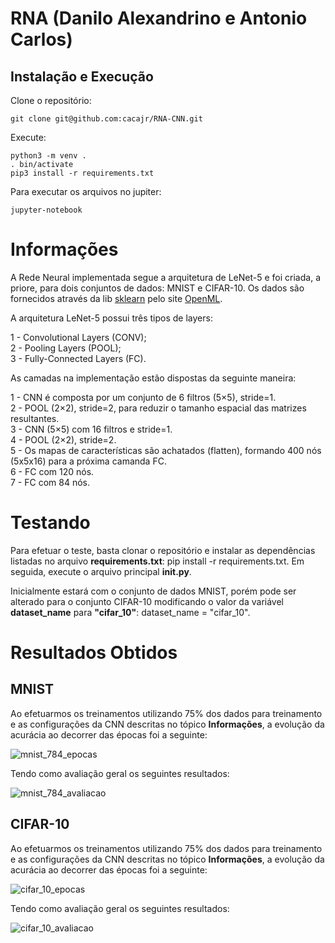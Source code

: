 # RNA (Danilo Alexandrino e Antonio Carlos)

## Instalação e Execução
Clone o repositório:
```
git clone git@github.com:cacajr/RNA-CNN.git
```
Execute:
```
python3 -m venv .
. bin/activate
pip3 install -r requirements.txt
```
Para executar os arquivos no jupiter:
```
jupyter-notebook
```

# Informações
A Rede Neural implementada segue a arquitetura de LeNet-5 e foi criada, a priore, para dois conjuntos de dados: MNIST e CIFAR-10. Os dados são fornecidos através da lib [sklearn](https://scikit-learn.org/stable/) pelo site [OpenML](https://www.openml.org/).

A arquitetura LeNet-5 possui três tipos de layers:

1 - Convolutional Layers (CONV);<br/>
2 - Pooling Layers (POOL);<br/>
3 - Fully-Connected Layers (FC).

As camadas na implementação estão dispostas da seguinte maneira:

1 - CNN é composta por um conjunto de 6 filtros (5×5), stride=1.<br/>
2 - POOL (2×2), stride=2, para reduzir o tamanho espacial das matrizes resultantes.<br/>
3 - CNN (5×5) com 16 filtros e stride=1.<br/>
4 - POOL (2×2), stride=2.<br/>
5 - Os mapas de características são achatados (flatten), formando 400 nós (5x5x16) para a próxima camanda FC.<br/>
6 - FC com 120 nós.<br/>
7 - FC com 84 nós.

# Testando
Para efetuar o teste, basta clonar o repositório e instalar as dependências listadas no arquivo **requirements.txt**: pip install -r requirements.txt. Em seguida, execute o arquivo principal **__init__.py**.

Inicialmente estará com o conjunto de dados MNIST, porém pode ser alterado para o conjunto CIFAR-10 modificando o valor da variável **dataset_name** para **"cifar_10"**: dataset_name = "cifar_10".

# Resultados Obtidos
## MNIST
Ao efetuarmos os treinamentos utilizando 75% dos dados para treinamento e as configurações da CNN descritas no tópico **Informações**, a evolução da acurácia ao decorrer das épocas foi a seguinte:

![mnist_784_epocas](https://user-images.githubusercontent.com/51512175/110179791-7348cb80-7de7-11eb-8cb2-49b9a314c53e.png)

Tendo como avaliação geral os seguintes resultados:

![mnist_784_avaliacao](https://user-images.githubusercontent.com/51512175/110179984-c4f15600-7de7-11eb-8887-f1b2492b4a3d.png)

## CIFAR-10
Ao efetuarmos os treinamentos utilizando 75% dos dados para treinamento e as configurações da CNN descritas no tópico **Informações**, a evolução da acurácia ao decorrer das épocas foi a seguinte:

![cifar_10_epocas](https://user-images.githubusercontent.com/51512175/110180045-de929d80-7de7-11eb-9718-efa13793f4b5.png)

Tendo como avaliação geral os seguintes resultados:

![cifar_10_avaliacao](https://user-images.githubusercontent.com/51512175/110180054-e0f4f780-7de7-11eb-857c-975bb23b7d9d.png)
